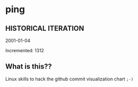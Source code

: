 # ping

## HISTORICAL ITERATION
2001-01-04

Incremented: 1312

## What is this?? 
Linux skills to hack the github commit visualization chart `;-)`
